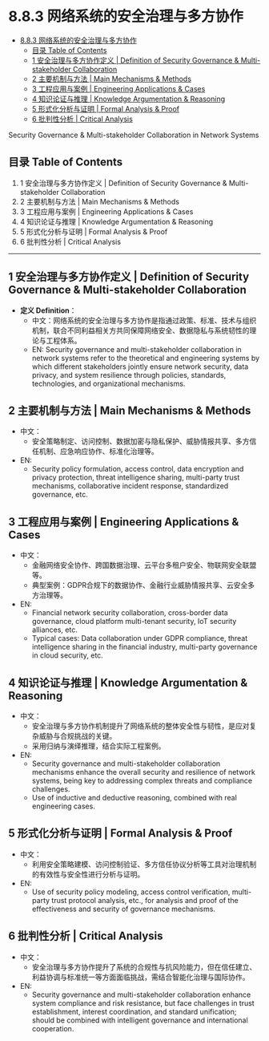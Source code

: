 # 8.8.3 网络系统的安全治理与多方协作


<!-- TOC START -->

- [8.8.3 网络系统的安全治理与多方协作](#883-网络系统的安全治理与多方协作)
  - [目录 Table of Contents](#目录-table-of-contents)
  - [1 安全治理与多方协作定义 | Definition of Security Governance & Multi-stakeholder Collaboration](#1-安全治理与多方协作定义-definition-of-security-governance-multi-stakeholder-collaboration)
  - [2 主要机制与方法 | Main Mechanisms & Methods](#2-主要机制与方法-main-mechanisms-methods)
  - [3 工程应用与案例 | Engineering Applications & Cases](#3-工程应用与案例-engineering-applications-cases)
  - [4 知识论证与推理 | Knowledge Argumentation & Reasoning](#4-知识论证与推理-knowledge-argumentation-reasoning)
  - [5 形式化分析与证明 | Formal Analysis & Proof](#5-形式化分析与证明-formal-analysis-proof)
  - [6 批判性分析 | Critical Analysis](#6-批判性分析-critical-analysis)

<!-- TOC END -->

Security Governance & Multi-stakeholder Collaboration in Network Systems

## 目录 Table of Contents

1. 1 安全治理与多方协作定义 | Definition of Security Governance & Multi-stakeholder Collaboration
2. 2 主要机制与方法 | Main Mechanisms & Methods
3. 3 工程应用与案例 | Engineering Applications & Cases
4. 4 知识论证与推理 | Knowledge Argumentation & Reasoning
5. 5 形式化分析与证明 | Formal Analysis & Proof
6. 6 批判性分析 | Critical Analysis

---

## 1 安全治理与多方协作定义 | Definition of Security Governance & Multi-stakeholder Collaboration

- **定义 Definition**：
  - 中文：网络系统的安全治理与多方协作是指通过政策、标准、技术与组织机制，联合不同利益相关方共同保障网络安全、数据隐私与系统韧性的理论与工程体系。
  - EN: Security governance and multi-stakeholder collaboration in network systems refer to the theoretical and engineering systems by which different stakeholders jointly ensure network security, data privacy, and system resilience through policies, standards, technologies, and organizational mechanisms.

## 2 主要机制与方法 | Main Mechanisms & Methods

- 中文：
  - 安全策略制定、访问控制、数据加密与隐私保护、威胁情报共享、多方信任机制、应急响应协作、标准化治理等。
- EN:
  - Security policy formulation, access control, data encryption and privacy protection, threat intelligence sharing, multi-party trust mechanisms, collaborative incident response, standardized governance, etc.

## 3 工程应用与案例 | Engineering Applications & Cases

- 中文：
  - 金融网络安全协作、跨国数据治理、云平台多租户安全、物联网安全联盟等。
  - 典型案例：GDPR合规下的数据协作、金融行业威胁情报共享、云安全多方治理等。
- EN:
  - Financial network security collaboration, cross-border data governance, cloud platform multi-tenant security, IoT security alliances, etc.
  - Typical cases: Data collaboration under GDPR compliance, threat intelligence sharing in the financial industry, multi-party governance in cloud security, etc.

## 4 知识论证与推理 | Knowledge Argumentation & Reasoning

- 中文：
  - 安全治理与多方协作机制提升了网络系统的整体安全性与韧性，是应对复杂威胁与合规挑战的关键。
  - 采用归纳与演绎推理，结合实际工程案例。
- EN:
  - Security governance and multi-stakeholder collaboration mechanisms enhance the overall security and resilience of network systems, being key to addressing complex threats and compliance challenges.
  - Use of inductive and deductive reasoning, combined with real engineering cases.

## 5 形式化分析与证明 | Formal Analysis & Proof

- 中文：
  - 利用安全策略建模、访问控制验证、多方信任协议分析等工具对治理机制的有效性与安全性进行分析与证明。
- EN:
  - Use of security policy modeling, access control verification, multi-party trust protocol analysis, etc., for analysis and proof of the effectiveness and security of governance mechanisms.

## 6 批判性分析 | Critical Analysis

- 中文：
  - 安全治理与多方协作提升了系统的合规性与抗风险能力，但在信任建立、利益协调与标准统一等方面面临挑战，需结合智能化治理与国际协作。
- EN:
  - Security governance and multi-stakeholder collaboration enhance system compliance and risk resistance, but face challenges in trust establishment, interest coordination, and standard unification; should be combined with intelligent governance and international cooperation.

